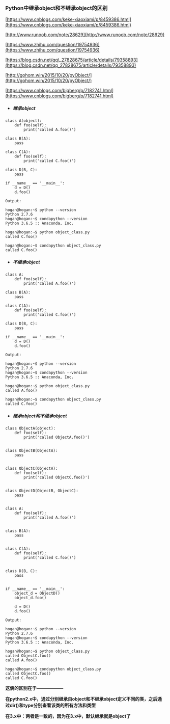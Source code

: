 ### Python中继承object和不继承object的区别

[https://www.cnblogs.com/keke-xiaoxiami/p/8459386.html](https://www.cnblogs.com/keke-xiaoxiami/p/8459386.html)

[http://www.runoob.com/note/28629](http://www.runoob.com/note/28629)

[https://www.zhihu.com/question/19754936](https://www.zhihu.com/question/19754936)

[https://blog.csdn.net/qq\_27828675/article/details/79358893](https://blog.csdn.net/qq_27828675/article/details/79358893)

[http://gohom.win/2015/10/20/pyObject/](http://gohom.win/2015/10/20/pyObject/)

[https://www.cnblogs.com/bigberg/p/7182741.html](https://www.cnblogs.com/bigberg/p/7182741.html)

* ##### 继承object

```
class A(object):
    def foo(self):
        print('called A.foo()')

class B(A):
    pass

class C(A):
    def foo(self):
        print('called C.foo()')

class D(B, C):
    pass

if __name__ == '__main__':
    d = D()
    d.foo()
```

```
Output:

hogan@hogan:~$ python --version
Python 2.7.6
hogan@hogan:~$ condapython --version
Python 3.6.5 :: Anaconda, Inc.

hogan@hogan:~$ python object_class.py
called C.foo()

hogan@hogan:~$ condapython object_class.py
called C.foo()
```

* ##### 不继承object

```
class A:
    def foo(self):
        print('called A.foo()')

class B(A):
    pass

class C(A):
    def foo(self):
        print('called C.foo()')

class D(B, C):
    pass

if __name__ == '__main__':
    d = D()
    d.foo()
```

```
Output:

hogan@hogan:~$ python --version
Python 2.7.6
hogan@hogan:~$ condapython --version
Python 3.6.5 :: Anaconda, Inc.

hogan@hogan:~$ python object_class.py
called A.foo()

hogan@hogan:~$ condapython object_class.py
called C.foo()
```

* ##### 继承object和不继承object

```
class ObjectA(object):
    def foo(self):
        print('called ObjectA.foo()')


class ObjectB(ObjectA):
    pass


class ObjectC(ObjectA):
    def foo(self):
        print('called ObjectC.foo()')


class ObjectD(ObjectB, ObjectC):
    pass


class A:
    def foo(self):
        print('called A.foo()')


class B(A):
    pass


class C(A):
    def foo(self):
        print('called C.foo()')


class D(B, C):
    pass


if __name__ == '__main__':
    object_d = ObjectD()
    object_d.foo()

    d = D()
    d.foo()
```

```
Output:

hogan@hogan:~$ python --version
Python 2.7.6
hogan@hogan:~$ condapython --version
Python 3.6.5 :: Anaconda, Inc.

hogan@hogan:~$ python object_class.py
called ObjectC.foo()
called A.foo()

hogan@hogan:~$ condapython object_class.py
called ObjectC.foo()
called C.foo()
```

**这俩的区别在于——————**

**在python2.x中，通过分别继承自object和不继承object定义不同的类，之后通过dir\(\)和type分别查看该类的所有方法和类型**

**在3.x中：两者是一致的，因为在3.x中，默认继承就是object了**

